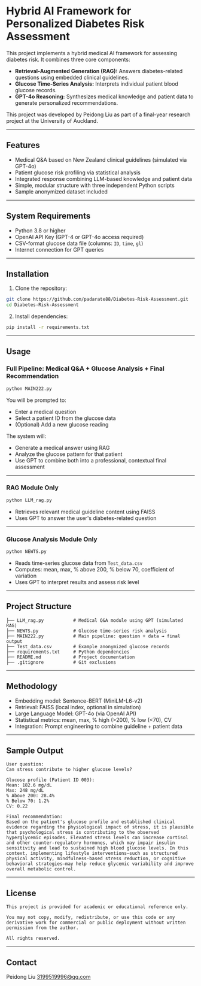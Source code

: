 # Hybrid AI Framework for Personalized Diabetes Risk Assessment

This project implements a hybrid medical AI framework for assessing diabetes risk. It combines three core components:

- **Retrieval-Augmented Generation (RAG):** Answers diabetes-related questions using embedded clinical guidelines.
- **Glucose Time-Series Analysis:** Interprets individual patient blood glucose records.
- **GPT-4o Reasoning:** Synthesizes medical knowledge and patient data to generate personalized recommendations.

This project was developed by Peidong Liu as part of a final-year research project at the University of Auckland.

---

## Features

- Medical Q&A based on New Zealand clinical guidelines (simulated via GPT-4o)
- Patient glucose risk profiling via statistical analysis
- Integrated response combining LLM-based knowledge and patient data
- Simple, modular structure with three independent Python scripts
- Sample anonymized dataset included

---

## System Requirements

- Python 3.8 or higher
- OpenAI API Key (GPT-4 or GPT-4o access required)
- CSV-format glucose data file (columns: `ID`, `time`, `gl`)
- Internet connection for GPT queries

---

## Installation

1. Clone the repository:

```bash
git clone https://github.com/padarate88/Diabetes-Risk-Assessment.git
cd Diabetes-Risk-Assessment
```

2. Install dependencies:

```bash
pip install -r requirements.txt
```
---

## Usage

### Full Pipeline: Medical Q&A + Glucose Analysis + Final Recommendation

```bash
python MAIN222.py
```

You will be prompted to:

- Enter a medical question
- Select a patient ID from the glucose data
- (Optional) Add a new glucose reading

The system will:

- Generate a medical answer using RAG 
- Analyze the glucose pattern for that patient
- Use GPT to combine both into a professional, contextual final assessment

---

### RAG Module Only 

```bash
python LLM_rag.py
```

- Retrieves relevant medical guideline content using FAISS
- Uses GPT to answer the user's diabetes-related question

---

### Glucose Analysis Module Only

```bash
python NEWTS.py
```

- Reads time-series glucose data from `Test_data.csv`
- Computes: mean, max, % above 200, % below 70, coefficient of variation
- Uses GPT to interpret results and assess risk level

---

## Project Structure

```
├── LLM_rag.py           # Medical Q&A module using GPT (simulated RAG)
├── NEWTS.py             # Glucose time-series risk analysis
├── MAIN222.py           # Main pipeline: question + data → final output
├── Test_data.csv        # Example anonymized glucose records
├── requirements.txt     # Python dependencies
├── README.md            # Project documentation
├── .gitignore           # Git exclusions
```

---

## Methodology

- Embedding model: Sentence-BERT (MiniLM-L6-v2)
- Retrieval: FAISS (local index, optional in simulation)
- Large Language Model: GPT-4o (via OpenAI API)
- Statistical metrics: mean, max, % high (>200), % low (<70), CV
- Integration: Prompt engineering to combine guideline + patient data

---

## Sample Output

```
User question:
Can stress contribute to higher glucose levels?

Glucose profile (Patient ID 003):
Mean: 182.6 mg/dL
Max: 248 mg/dL
% Above 200: 28.4%
% Below 70: 1.2%
CV: 0.22

Final recommendation:
Based on the patient's glucose profile and established clinical evidence regarding the physiological impact of stress, it is plausible that psychological stress is contributing to the observed hyperglycemic episodes. Elevated stress levels can increase cortisol and other counter-regulatory hormones, which may impair insulin sensitivity and lead to sustained high blood glucose levels. In this context, implementing lifestyle interventions—such as structured physical activity, mindfulness-based stress reduction, or cognitive behavioral strategies—may help reduce glycemic variability and improve overall metabolic control.

```

---

## License

```
This project is provided for academic or educational reference only.

You may not copy, modify, redistribute, or use this code or any derivative work for commercial or public deployment without written permission from the author.

All rights reserved.
```

---

## Contact

Peidong Liu 3199519996@qq.com
